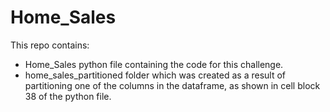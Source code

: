 # Home_Sales

This repo contains: 
- Home_Sales python file containing the code for this challenge.
- home_sales_partitioned folder which was created as a result of partitioning one of the columns in the dataframe, as shown in cell block 38 of the python file.
